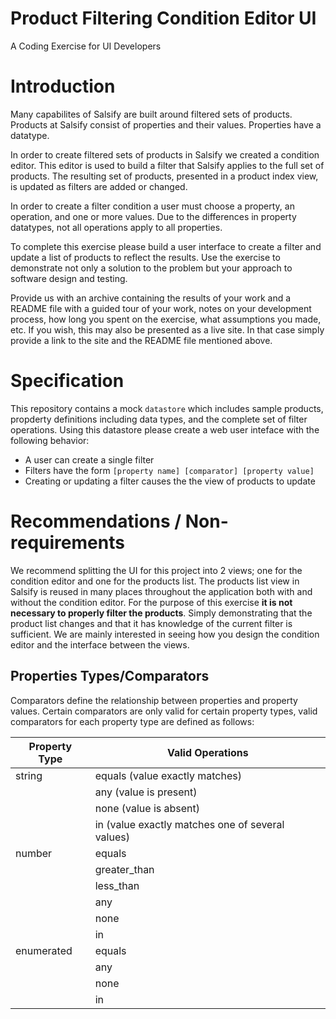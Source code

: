 # Product Filtering Condition Editor UI
A Coding Exercise for UI Developers

# Introduction

Many capabilites of Salsify are built around filtered sets of products. Products at Salsify consist of properties and their values. Properties have a datatype.

In order to create filtered sets of products in Salsify we created a condition editor. This editor is used to build a filter that Salsify applies to the full set of products. The resulting set of products, presented in a product index view, is updated as filters are added or changed.

In order to create a filter condition a user must choose a property, an operation, and one or more values. Due to the differences in property datatypes, not all operations apply to all properties.

To complete this exercise please build a user interface to create a filter and update a list of products to reflect the results. Use the exercise to demonstrate not only a solution to the problem but your approach to software design and testing.

Provide us with an archive containing the results of your work and a README file with a guided tour of your work, notes on your development process, how long you spent on the exercise, what assumptions you made, etc.  If you wish, this may also be presented as a live site.  In that case simply provide a link to the site and the README file mentioned above.

# Specification

This repository contains a mock `datastore` which includes sample products, propderty definitions including data types, and the complete set of filter operations. Using this datastore please create a web user inteface with the following behavior:

* A user can create a single filter
* Filters have the form `[property name] [comparator] [property value]`
* Creating or updating a filter causes the the view of products to update

# Recommendations / Non-requirements
We recommend splitting the UI for this project into 2 views; one for the condition editor and one for the products list. The products list view in Salsify is reused in many places throughout the application both with and without the condition editor. For the purpose of this exercise **it is not necessary to properly filter the products**. Simply demonstrating that the product list changes and that it has knowledge of the current filter is sufficient. We are mainly interested in seeing how you design the condition editor and the interface between the views.

## Properties Types/Comparators

Comparators define the relationship between properties and property values. Certain comparators are only valid for certain property types, valid comparators for each property type are defined as follows:

| Property Type | Valid Operations |
---------------- | ----------------
| string | equals (value exactly matches) |
| | any (value is present) |
| | none (value is absent) |
| | in (value exactly matches one of several values)|
| number | equals |
| | greater_than |
| | less_than |
| | any |
| | none |
| | in |
| enumerated | equals |
| | any |
| | none |
| | in |
